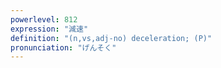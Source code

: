```yaml
---
powerlevel: 812
expression: "減速"
definition: "(n,vs,adj-no) deceleration; (P)"
pronunciation: "げんそく"
---
```

